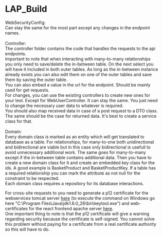# LAP_Build

WebSecurityConfig:<br> 
Can stay the same for the most part except any changes in the endpoint names.<br>
<br>
Controller:<br> 
The controller folder contains the code that handles the requests to the api endpoints.
<br>
Important to note that when interacting with many-to-many relationships you only need to save/delete
the in-between table. On the next select you will have it included in both outer tables. 
As long as the in-between instance already exists you can also edit them on one of the outer tables
and save them by saving the outer table.
<br>
You can also embed a value in the url for the endpoint.
Should be mainly used for get requests.
<br>
For changes, you can use the existing controllers to create new ones for your test. Except for 
WebUserController. It can stay the same. You just need to change the necessary user data to
whatever is required.
<br>
You should also map received data in case of a post request to a DTO class. The same should
be the case for returned data. It's best to create a service class for that.<br>
<br>
Domain:<br>
Every domain class is marked as an entity which will get translated to database as a table.
For relationships, for many-to-one both unidirectional and bidirectional are viable but in this case only
bidirectional is usefull to avoid unnecessary additional work. The same goes for many-to-many except if 
the in-between table contains additional data. Then you have to create a new domain class for it and create an
embedded key class for the ids. A good example is BasketProduct and BasketProductKey. If a table has a required
relationship you can mark the attribute as not null for the constraint to be respected.
<br>
Each domain class requires a repository for its database interactions.

For cross-site requests to you need to generate a p12 certificate for the webservices tomcat server <a href="https://www.tutorialspoint.com/spring_boot/spring_boot_enabling_https.htm">here</a> 
(to execute the command on Windows go here "C:\Program Files\Java\jdk1.6.0_26\bin\keytool.exe") and web-certificates
for the react frontend apache server <a href="https://medium.com/@praveenmobdev/localhost-as-https-with-reactjs-app-on-windows-a1270d7fbd1f">here</a>.
<br>
One important thing to note is that the p12 certificate will give a warning regarding security because the certificate is self-signed.
You cannot solve this problem without paying for a certificate from a real certificate authority so this will have to do.

